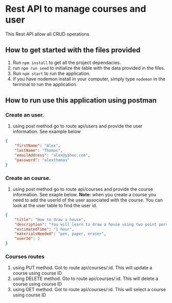 # Rest API to manage courses and user
This Rest API allow all CRUD operations

## How to get started with the files provided
1. Run `npm install` to get all the project dependacies.
2. run `npm run seed` to initialize the table with the data provided in the files.
3. Run `npm start` to run the application.
4. If you have nodemon install in your computer, simply type `nodemon` in the terminal to run the application.

## How to run use this application using postman
### Create an user. 
1. using post method go to route api/users and provide the user information. See example below
```json
{
    "firstName": "Alex",
    "lastName": "Thomas",
    "emailAddress": "alex@yahoo.com",
    "password": "alexthomas"
}
```

### Create an course. 
1. using post method go to route api/courses and provide the course information. See exaple below.
**Note:** when you create a course you need to add the userId of the user associated with the course. You can look at the user table to find the user id.  
```json
{
    "title": "How to draw a house",
	"description": "You will learn to draw a house using two point perspective",
	"estimatedTime": "1 hour",
	"materialsNeeded": "pen, paper, eraser",
	"userId": 2
}
```

### Courses routes
1. using PUT method. Got to route api/courses/:id. This will update a course using course ID
2. using DELETE method. Gto to route api/courses/:id. This will delete a course using course ID
3. using GET method. Got to route api/courses/:id. This will select a course using course ID
